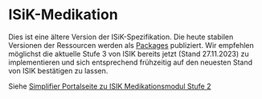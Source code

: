 # ISiK-Medikation

Dies ist eine ältere Version der ISiK-Spezifikation. Die heute stabilen Versionen der Ressourcen werden als [Packages](https://simplifier.net/isik-basis-v3/~packages) publiziert. Wir empfehlen möglichst die aktuelle Stufe 3 von ISIK bereits jetzt (Stand 27.11.2023) zu implementieren und sich entsprechend frühzeitig auf den neuesten Stand von ISIK bestätigen zu lassen.


Siehe [Simplifier Portalseite zu ISIK Medikationsmodul Stufe 2](https://simplifier.net/isik-medikation-v2)
